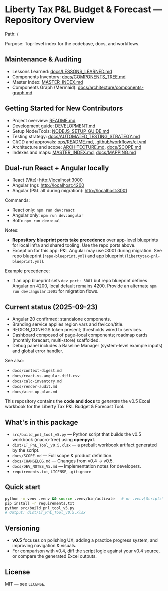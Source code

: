 # Liberty Tax P&L Budget & Forecast — Repository Overview

Path: /

Purpose: Top-level index for the codebase, docs, and workflows.

## Maintenance & Auditing

- Lessons Learned: [docs/LESSONS_LEARNED.md](docs/LESSONS_LEARNED.md)
- Components Inventory: [docs/COMPONENTS_TREE.md](docs/COMPONENTS_TREE.md)
- Master Index: [MASTER_INDEX.md](MASTER_INDEX.md)
- Components Graph (Mermaid): [docs/architecture/components-graph.md](docs/architecture/components-graph.md)

## Getting Started for New Contributors

- Project overview: [README.md](README.md)
- Development guide: [DEVELOPMENT.md](DEVELOPMENT.md)
- Setup Node/Tools: [NODEJS_SETUP_GUIDE.md](NODEJS_SETUP_GUIDE.md)
- Testing strategy: [docs/AUTOMATED_TESTING_STRATEGY.md](docs/AUTOMATED_TESTING_STRATEGY.md)
- CI/CD and approvals: [ops/README.md](ops/README.md), [.github/workflows/ci.yml](.github/workflows/ci.yml)
- Architecture and scope: [ARCHITECTURE.md](ARCHITECTURE.md), [docs/SCOPE.md](docs/SCOPE.md)
- Indexes and maps: [MASTER_INDEX.md](MASTER_INDEX.md), [docs/MAPPING.md](docs/MAPPING.md)

## Dual-run React + Angular locally

- React (Vite): [http://localhost:3000](http://localhost:3000)
- Angular (ng): [http://localhost:4200](http://localhost:4200)
- Angular (P&L alt during migration): [http://localhost:3001](http://localhost:3001)

Commands:

- React only: `npm run dev:react`
- Angular only: `npm run dev:angular`
- Both: `npm run dev:dual`

Notes:

- **Repository blueprint ports take precedence** over app-level blueprints for local infra and shared tooling. Use the repo ports above.
- Exception for this app: P&L Angular may use :3001 during migration. See repo blueprint (`repo-blueprint.yml`) and app blueprint (`libertytax-pnl-blueprint.yml`).

Example precedence:

- If an app blueprint sets `dev_port: 3001` but repo blueprint defines Angular on 4200, local default remains 4200. Provide an alternate `npm run dev:angular:3001` for migration flows.

## Current status (2025-09-23)

- Angular 20 confirmed; standalone components.
- Branding service applies region vars and favicon/title.
- REGION_CONFIGS token present; thresholds wired to services.
- Dashboard composed of page-local components; roadmap cards (monthly forecast, multi-store) scaffolded.
- Debug panel includes a Baseline Manager (system-level example inputs) and global error handler.

See also:

- `docs/context-digest.md`
- `docs/react-vs-angular-diff.csv`
- `docs/calc-inventory.md`
- `docs/render-audit.md`
- `docs/wire-up-plan.md`

This repository contains the **code and docs** to _generate_ the v0.5 Excel workbook for the Liberty Tax P&L Budget & Forecast Tool.

## What's in this package

- `src/build_pnl_tool_v5.py` — Python script that builds the v0.5 workbook (macro‑free) using **openpyxl**.
- `dist/LT_PnL_Tool_v0.5.xlsx` — a prebuilt workbook artifact generated by the script.
- `docs/SCOPE.md` — Full scope & product definition.
- `docs/CHANGELOG.md` — Changes from v0.4 → v0.5.
- `docs/DEV_NOTES_V5.md` — Implementation notes for developers.
- `requirements.txt`, `LICENSE`, `.gitignore`

## Quick start

```bash
python -m venv .venv && source .venv/bin/activate   # or .venv\Scripts\activate on Windows
pip install -r requirements.txt
python src/build_pnl_tool_v5.py
# Output: dist/LT_PnL_Tool_v0.5.xlsx
```

## Versioning

- **v0.5** focuses on polishing UX, adding a practice progress system, and improving navigation & visuals.
- For comparison with v0.4, diff the script logic against your v0.4 source, or compare the generated Excel outputs.

## License

MIT — see `LICENSE`.
